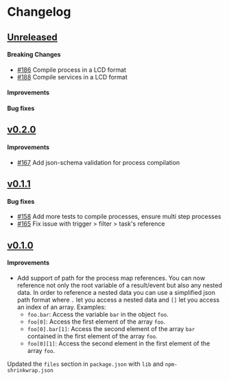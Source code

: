 # Changelog

## [Unreleased](https://github.com/mesg-foundation/js-sdk/releases/tag/%40mesg%2Fcompiler%40X.X.X)

#### Breaking Changes

- [#186](https://github.com/mesg-foundation/js-sdk/pull/186) Compile process in a LCD format
- [#188](https://github.com/mesg-foundation/js-sdk/pull/188) Compile services in a LCD format

#### Improvements
#### Bug fixes

## [v0.2.0](https://github.com/mesg-foundation/js-sdk/releases/tag/%40mesg%2Fcompiler%400.2.0)

#### Improvements

- [#167](https://github.com/mesg-foundation/js-sdk/pull/167) Add json-schema validation for process compilation

## [v0.1.1](https://github.com/mesg-foundation/js-sdk/releases/tag/%40mesg%2Fcompiler%400.1.1)

#### Bug fixes

- [#158](https://github.com/mesg-foundation/js-sdk/pull/158) Add more tests to compile processes, ensure multi step processes
- [#165](https://github.com/mesg-foundation/js-sdk/pull/165) Fix issue with trigger > filter > task's reference

## [v0.1.0](https://github.com/mesg-foundation/js-sdk/releases/tag/%40mesg%2Fcompiler%400.1.0)

#### Improvements

- Add support of path for the process map references. You can now reference not only the root variable of a result/event but also any nested data.
In order to reference a nested data you can use a simplified json path format where `.` let you access a nested data and `[]` let you access an index of an array.
Examples:
  - `foo.bar`: Access the variable `bar` in the object `foo`.
  - `foo[0]`: Access the first element of the array `foo`.
  - `foo[0].bar[1]`: Access the second element of the array `bar` contained in the first element of the array `foo`.
  - `foo[0][1]`: Access the second element in the first element of the array `foo`.

Updated the `files` section in `package.json` with `lib` and `npm-shrinkwrap.json`
